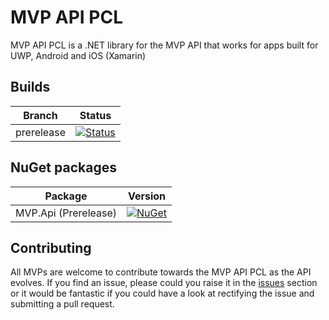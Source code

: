 MVP API PCL
===========

MVP API PCL is a .NET library for the MVP API that works for apps built for UWP, Android and iOS (Xamarin)

## <a id="build">Builds</a>

| Branch | Status |
| ------ | ------ |
| prerelease | [![Status](https://jamesmcroft.visualstudio.com/_apis/public/build/definitions/4cfe114a-c08f-45a4-91ee-3260703e08dd/12/badge)](https://github.com/jamesmcroft/mvp-api-portable) |

## NuGet packages

| Package | Version |
| ------ | ------ |
| MVP.Api (Prerelease) | [![NuGet](https://img.shields.io/nuget/vpre/MVP.Api.svg)](https://www.nuget.org/packages/MVP.Api/) |

## <a id="contributing">Contributing</a>
All MVPs are welcome to contribute towards the MVP API PCL as the API evolves. If you find an issue, please could you raise it in the [issues](https://github.com/jamesmcroft/mvp-api-portable/issues) section or it would be fantastic if you could have a look at rectifying the issue and submitting a pull request. 
